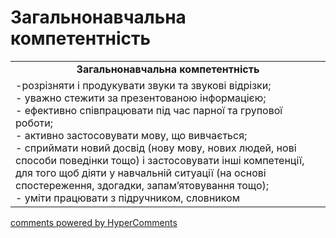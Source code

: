 <div id="hypercomments_widget" class="js-hypercomments-widget invisible"></div>

# Загальнонавчальна компетентність

<table>
  <tr>
    <td align="center"><b>Загальнонавчальна компетентність</b></td>
  </tr>
<td style="vertical-align:top !important;">
-розрізняти і продукувати звуки та звукові відрізки;<br>
- уважно стежити за презентованою інформацією;<br>
- ефективно співпрацювати під час парної та групової роботи;<br>
- активно застосовувати мову, що вивчається;<br>
- сприймати новий досвід (нову мову, нових людей, нові способи поведінки тощо) і застосовувати інші компетенції, для того щоб діяти у навчальній ситуації (на основі спостереження, здогадки, запам’ятовування тощо);<br>
- уміти працювати з підручником, словником 
</td>
</table>

<div class="js-hypercomments-container">
    <a href="http://hypercomments.com" class="hc-link" title="comments widget">comments powered by HyperComments</a>
</div>